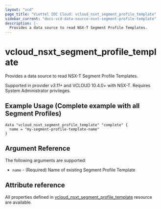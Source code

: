 ```yaml
---
layout: "vcd"
page_title: "Viettel IDC Cloud: vcloud_nsxt_segment_profile_template"
sidebar_current: "docs-vcd-data-source-nsxt-segment-profile-template"
description: |-
  Provides a data source to read NSX-T Segment Profile Templates.
---
```


# vcloud\_nsxt\_segment\_profile\_template

Provides a data source to read NSX-T Segment Profile Templates.

Supported in provider *v3.11+* and VCLOUD 10.4.0+ with NSX-T. Requires System Administrator privileges.

## Example Usage (Complete example with all Segment Profiles)

```hcl
data "vcloud_nsxt_segment_profile_template" "complete" {
  name = "my-segment-profile-template-name"
}
```

## Argument Reference

The following arguments are supported:

* `name` - (Required) Name of existing Segment Profile Template

## Attribute reference

All properties defined in [vcloud_nsxt_segment_profile_template](/providers/terraform-viettelidc/vcloud/latest/docs/resources/nsxt_segment_profile_template)
resource are available.
